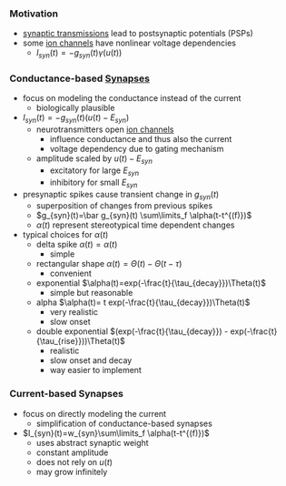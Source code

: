 ### Motivation
+ [synaptic transmissions](Synaptic%20Transmission%20of%20Chemical%20Synapses.md) lead to postsynaptic potentials (PSPs)
+ some [ion channels](../Neurons/Ion%20Channels.md) have nonlinear voltage dependencies
	+ $I_{syn}(t)=-g_{syn}(t)\gamma(u(t))$
### Conductance-based [Synapses](Synapses.md)
+ focus on modeling the conductance instead of the current
	+ biologically plausible
+ $I_{syn}(t)=-g_{syn}(t)(u(t)-E_{syn})$
	+ neurotransmitters open [ion channels](../Neurons/Ion%20Channels.md) 
		+ influence conductance and thus also the current
		+ voltage dependency due to gating mechanism
	+ amplitude scaled by $u(t)-E_{syn}$ 
		+ excitatory for large $E_{syn}$
		+ inhibitory for small $E_{syn}$
+ presynaptic spikes cause transient change in $g_{syn}​(t)$
	+ superposition of changes from previous spikes
	+ $g_{syn}​(t)=\bar g_{syn}​(t) \sum\limits_f \alpha(t-t^{(f)})$
	+ $\alpha(t)$ represent stereotypical time dependent changes
+ typical choices for $\alpha(t)$ 
	+ delta spike $\alpha(t)=\alpha(t)$
		+ simple
	+ rectangular shape $\alpha(t)=\Theta(t)-\Theta(t-\tau)$
		+ convenient
	+ exponential $\alpha(t)=exp(-\frac{t}{\tau_{decay}})\Theta(t)$
		+ simple but reasonable
	+ alpha $\alpha(t)= t exp(-\frac{t}{\tau_{decay}})\Theta(t)$
		+ very realistic
		+ slow onset
	+ double exponential $(exp(-\frac{t}{\tau_{decay}}) - exp(-\frac{t}{\tau_{rise}}))\Theta(t)$
		+ realistic 
		+ slow onset and decay
		+ way easier to implement
### Current-based Synapses
+ focus on directly modeling the current
	+ simplification of conductance-based synapses
+ $I_{syn}(t)=w_{syn}\sum\limits_f \alpha(t-t^{(f)})$
	+ uses abstract synaptic weight
	+ constant amplitude
	+ does not rely on $u(t)$
	+ may grow infinitely
